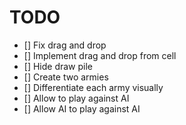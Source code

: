 # TODO

- [] Fix drag and drop
- [] Implement drag and drop from cell
- [] Hide draw pile
- [] Create two armies
- [] Differentiate each army visually
- [] Allow to play against AI
- [] Allow AI to play against AI